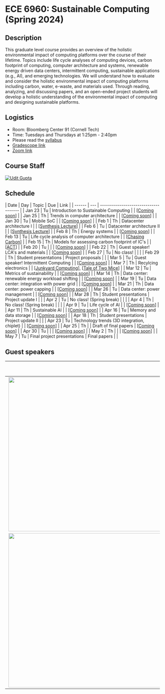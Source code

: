 # ECE 6960: Sustainable Computing (Spring 2024)

## Description

This graduate level course provides an overview of the holistic environmental
impact of computing platforms over the course of their lifetime. Topics include
life cycle analyses of computing devices, carbon footprint of computing,
computer architecture and systems, renewable energy driven data centers,
intermittent computing, sustainable applications (e.g., AI), and emerging
technologies. We will understand how to evaluate and consider the holistic
environmental impact of computing platforms including carbon, water, e-waste,
and materials used. Through reading, analyzing, and discussing papers, and an
open-ended project students will develop a holistic understanding of the
environmental impact of computing and designing sustainable platforms.

## Logistics

- Room: Bloomberg Center 91 (Cornell Tech)
- Time: Tuesdays and Thursdays at 1:25pm - 2:40pm
- Please read the [syllabus](https://docs.google.com/document/d/1AGKVwIZsr1ShpKy45RxUUajoJ7oWBzBMvDzX8Bao_hM/edit?usp=sharing)
- [Gradescope link](https://www.gradescope.com/courses/717488)
- [Zoom link](https://cornell.zoom.us/meeting/tJcsdu2vqD4oGtIdIEv4ZeK0QmDzLq_qIimL/ics?icsToken=98tyKuCrrzouHdKQshmBRowqBYj4LO3wpiVBjbd0mDbAFXRpZyimB-9mKJ5uL8n5)

## Course Staff

[![Udit Gupta](https://ugupta.com/assets/images/uditgupta.jpeg 'Udit Gupta')](https://ugupta.com/)


## Schedule

| Date   | Day | Topic                                           | Due                   | Link                                                                                                                               |
| ------ | --- | -------------------------------------           |
| Jan 23 | Tu  | Introduction to Sustainable Computing           |                       | [[Coming soon]()]                                                                                                                  |
| Jan 25 | Th  | Trends in computer architecture                 |                       | [[Coming soon]()]                                                                                                                  |
| Jan 30 | Tu  | Mobile SoC                                      |                       | [[Coming soon]()]                                                                                                                  |
| Feb 1  | Th  | Datacenter architecture I                       |                       | [[Synthesis Lecture](https://link.springer.com/book/10.1007/978-3-031-01761-2)]                                                    |
| Feb 6  | Tu  | Datacenter architecture II                      |                       | [[Synthesis Lecture](https://link.springer.com/book/10.1007/978-3-031-01761-2)]                                                    |
| Feb 8  | Th  | Energy systems                                  |                       | [[Coming soon]()]                                                                                                                  |
| Feb 13 | Tu  | Life cycle analysis of computer architecture    |                       | [[Chasing Carbon](https://arxiv.org/abs/2011.02839)]                                                                               |
| Feb 15 | Th  | Models for assessing carbon footprint of IC's   |                       | [[ACT](https://ugupta.com/files/Gupta_ISCA2022_ACT.pdf)]                                                                           |
| Feb 20 | Tu  |                                                 |                       | [[Coming soon]()]                                                                                                                  |
| Feb 22 | Th  | Guest speaker! LCA's and materials              |                       | [[Coming soon]()]                                                                                                                  |
| Feb 27 | Tu  | No class!                                       |                       |                                                                                                                                    |
| Feb 29 | Th  | Student presentations                           | Project proposals     |                                                                                                                                    |
| Mar 5  | Tu  | Guest speaker! Intermittent Computing           |                       | [[Coming soon]()]                                                                                                                  |
| Mar 7  | Th  | Recylcing electronics                           |                       | [[Junkyard Computing](https://arxiv.org/pdf/2110.06870.pdf)], [[Tale of Two Mice](https://dl.acm.org/doi/10.1145/3491101.3519823)] |
| Mar 12 | Tu  | Metrics of sustainability                       |                       | [[Coming soon]()]                                                                                                                  |
| Mar 14 | Th  | Data center: renewable energy workload shifting |                       | [[Coming soon]()]                                                                                                                  |
| Mar 19 | Tu  | Data center: integration with power grid        |                       | [[Coming soon]()]                                                                                                                  |
| Mar 21 | Th  | Data center: power capping                      |                       | [[Coming soon]()]                                                                                                                  |
| Mar 26 | Tu  | Data center: power management                   |                       | [[Coming soon]()]                                                                                                                  |
| Mar 28 | Th  | Student presentations                           | Project update I      |                                                                                                                                    |
| Apr 2  | Tu  | No class! (Spring break)                        |                       |                                                                                                                                    |
| Apr 4  | Th  | No class! (Spring break)                        |                       |                                                                                                                                    |
| Apr 9  | Tu  | Life cycle of AI                                |                       | [[Coming soon]()]                                                                                                                  |
| Apr 11 | Th  | Sustainable AI                                  |                       | [[Coming soon]()]                                                                                                                  |
| Apr 16 | Tu  | Memory and data storage                         |                       | [[Coming soon]()]                                                                                                                  |
| Apr 18 | Th  | Student presentations                           | Project update II     |                                                                                                                                    |
| Apr 23 | Tu  | Technology trends (3D integration, chiplet)     |                       | [[Coming soon]()]                                                                                                                  |
| Apr 25 | Th  |                                                 | Draft of final papers | [[Coming soon]()]                                                                                                                  |
| Apr 30 | Tu  |                                                 |                       | [[Coming soon]()]                                                                                                                  |
| May 2  | Th  |                                                 |                       | [[Coming soon]()]                                                                                                                  |
| May 7  | Tu  | Final project presentations                     | Final papers          |                                                                                                                                    |


## Guest speakers

|  |  Guest speaker |
| ------------- | :------------- |
| <img src="https://josiahhester.com/cv/img/headshot3.jpg" width=500 align=right> | [**Josiah Hester**](https://josiahhester.com/cv/) (Georgia Tech)  is the Allchin Chair, and Associate Professor in the College of Computing at Georgia Tech. He designs and deploys tiny computers that last for decades, supporting applications in sustainability, healthcare, interactive devices, and education |
| <img src="https://www.wspcrx.com/wp-content/uploads/2021/10/Headshot-Avatars-2.jpg" width=500 align=right> | Stay tuned for more exciting speakers!|

